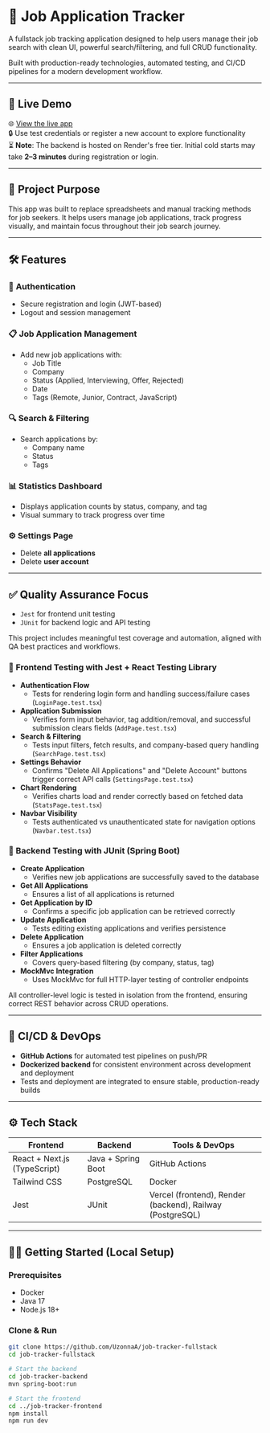 # 🧾 Job Application Tracker

A fullstack job tracking application designed to help users manage their job search with clean UI, powerful search/filtering, and full CRUD functionality.

Built with production-ready technologies, automated testing, and CI/CD pipelines for a modern development workflow.

---

## 🚀 Live Demo

🌐 [View the live app](https://job-tracker-fullstack-rouge.vercel.app)  
🔒 Use test credentials or register a new account to explore functionality  
⏳ **Note**: The backend is hosted on Render's free tier. Initial cold starts may take **2–3 minutes** during registration or login.

---

## 🎯 Project Purpose

This app was built to replace spreadsheets and manual tracking methods for job seekers. It helps users manage job applications, track progress visually, and maintain focus throughout their job search journey.

---

## 🛠️ Features

### 🔐 **Authentication**
- Secure registration and login (JWT-based)
- Logout and session management

### 📋 **Job Application Management**
- Add new job applications with:
  - Job Title
  - Company
  - Status (Applied, Interviewing, Offer, Rejected)
  - Date
  - Tags (Remote, Junior, Contract, JavaScript)

### 🔍 **Search & Filtering**
- Search applications by:
  - Company name
  - Status
  - Tags

### 📊 **Statistics Dashboard**
- Displays application counts by status, company, and tag
- Visual summary to track progress over time

### ⚙️ **Settings Page**
- Delete **all applications**
- Delete **user account**

---

## ✅ Quality Assurance Focus

- `Jest` for frontend unit testing
- `JUnit` for backend logic and API testing

This project includes meaningful test coverage and automation, aligned with QA best practices and workflows.

### 🧪 Frontend Testing with Jest + React Testing Library

- **Authentication Flow**
  - Tests for rendering login form and handling success/failure cases (`LoginPage.test.tsx`)
- **Application Submission**
  - Verifies form input behavior, tag addition/removal, and successful submission clears fields (`AddPage.test.tsx`)
- **Search & Filtering**
  - Tests input filters, fetch results, and company-based query handling (`SearchPage.test.tsx`)
- **Settings Behavior**
  - Confirms "Delete All Applications" and "Delete Account" buttons trigger correct API calls (`SettingsPage.test.tsx`)
- **Chart Rendering**
  - Verifies charts load and render correctly based on fetched data (`StatsPage.test.tsx`)
- **Navbar Visibility**
  - Tests authenticated vs unauthenticated state for navigation options (`Navbar.test.tsx`)

### 🔧 Backend Testing with JUnit (Spring Boot)

- **Create Application**
  - Verifies new job applications are successfully saved to the database
- **Get All Applications**
  - Ensures a list of all applications is returned
- **Get Application by ID**
  - Confirms a specific job application can be retrieved correctly
- **Update Application**
  - Tests editing existing applications and verifies persistence
- **Delete Application**
  - Ensures a job application is deleted correctly
- **Filter Applications**
  - Covers query-based filtering (by company, status, tag)
- **MockMvc Integration**
  - Uses MockMvc for full HTTP-layer testing of controller endpoints

All controller-level logic is tested in isolation from the frontend, ensuring correct REST behavior across CRUD operations.

---

## 🔁 CI/CD & DevOps

- **GitHub Actions** for automated test pipelines on push/PR
- **Dockerized backend** for consistent environment across development and deployment
- Tests and deployment are integrated to ensure stable, production-ready builds

---

## ⚙️ Tech Stack

| Frontend | Backend | Tools & DevOps |
|----------|---------|----------------|
| React + Next.js (TypeScript) | Java + Spring Boot | GitHub Actions |
| Tailwind CSS | PostgreSQL | Docker |
| Jest | JUnit | Vercel (frontend), Render (backend), Railway (PostgreSQL) |

---

## 🧑‍💻 Getting Started (Local Setup)

### Prerequisites
- Docker
- Java 17
- Node.js 18+

### Clone & Run

```bash
git clone https://github.com/UzonnaA/job-tracker-fullstack
cd job-tracker-fullstack

# Start the backend
cd job-tracker-backend
mvn spring-boot:run

# Start the frontend
cd ../job-tracker-frontend
npm install
npm run dev
